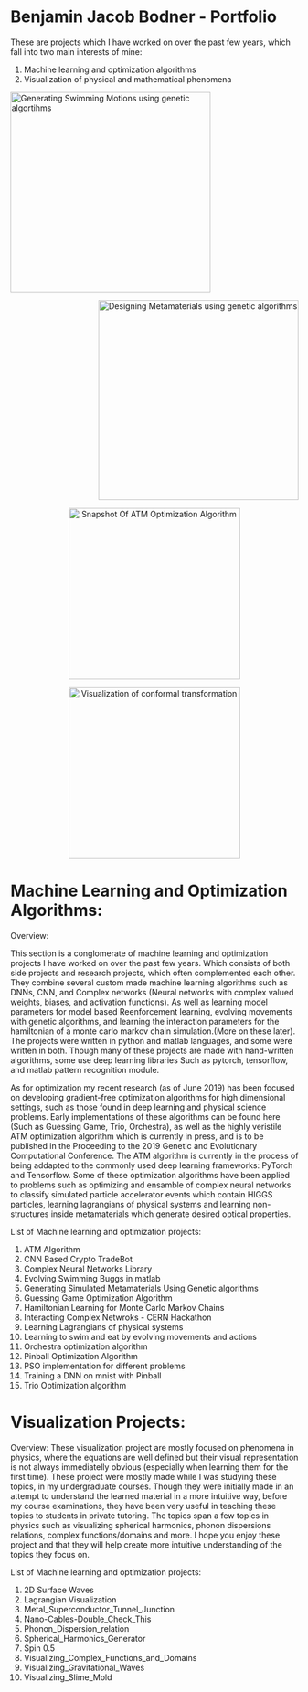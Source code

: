 # Benjamin Jacob Bodner - Portfolio

These are projects which I have worked on over the past few years, which fall into two main interests of mine:
1. Machine learning and optimization algorithms
2. Visualization of physical and mathematical phenomena


<p align="left">
    <img src=https://github.com/BjBodner/Portfolio/blob/master/Machine_Learning_and_Optimization_Projects/Images/Swimming%20AI%20GIF2.gif width="350" title="Generating Swimming Motions using genetic algortihms">
<p align="right">
  <img src=https://github.com/BjBodner/Portfolio/blob/master/Machine_Learning_and_Optimization_Projects/Images/Focusing_Incoming_Light2.jpg width="350" title="Designing Metamaterials using genetic algorithms">
</p>
   
<p align="center">
   <img src=https://github.com/BjBodner/Portfolio/blob/master/Machine_Learning_and_Optimization_Projects/Images/ATM_Optimization_Snapshot.JPG width="300" title="Snapshot Of ATM Optimization Algorithm">
</p>

<p align="center">
   <img src=https://github.com/BjBodner/Portfolio/blob/master/Visualization_Projects/Images/Conformal-Transormation_of_1_z_to_the_Power_Alpha.JPG
width="300" title="Visualization of conformal transformation">
</p>

# Machine Learning and Optimization Algorithms:

Overview:

This section is a conglomerate of machine learning and optimization projects I have worked on over the past few years. 
Which consists of both side projects and research projects, which often complemented each other. 
They combine several custom made machine learning algorithms such as  DNNs, CNN, and Complex networks (Neural networks
with complex valued weights, biases, and activation functions). As well as learning model parameters
for model based Reenforcement learning, evolving movements with genetic algorithms, and learning
the interaction parameters for the hamiltonian of a monte carlo markov chain simulation.(More on these later). 
The projects were written in python and matlab languages, and some were written in both.
Though many of these projects are made with hand-written algorithms, some use deep learning libraries
Such as pytorch, tensorflow, and matlab pattern recognition module.

As for optimization my recent research (as of June 2019) has been focused on developing gradient-free optimization
algorithms for high dimensional settings, such as those found in deep learning and physical science problems.
Early implementations of these algorithms can be found here (Such as Guessing Game, Trio, Orchestra), 
as well as the highly veristile ATM optimization algorithm which is currently in press, and is to be published in 
the Proceeding to the 2019 Genetic and Evolutionary Computational Conference. The ATM algorithm is currently
in the process of being addapted to the commonly used deep learning frameworks: PyTorch and Tensorflow.
Some of these optimization algorithms have been applied to problems such as optimizing and ensamble
of complex neural networks to classify simulated particle accelerator events which contain HIGGS particles, 
learning lagrangians of physical systems and 
learning non-structures inside metamaterials which generate desired optical properties.


List of Machine learning and optimization projects:
1. ATM Algorithm
2. CNN Based Crypto TradeBot
3. Complex Neural Networks Library
4. Evolving Swimming Buggs in matlab
5. Generating Simulated Metamaterials Using Genetic algorithms
6. Guessing Game Optimization Algorithm
7. Hamiltonian Learning for Monte Carlo Markov Chains
8. Interacting Complex Netwroks - CERN Hackathon
9. Learning Lagrangians of physical systems
10. Learning to swim and eat by evolving movements and actions
11. Orchestra optimization algorithm
12. Pinball Optimization Algorithm
13. PSO implementation for different problems
14. Training a DNN on mnist with Pinball
15. Trio Optimization algorithm



# Visualization Projects:

Overview:
These visualization project are mostly focused on phenomena in physics, where the equations are well defined but their visual representation is not always immediatelly obvious (especially when learning them for the first time). These project were mostly made while I was studying these topics, in my undergraduate courses. Though they were initially made in an attempt to understand the learned material in a more intuitive way, before my course examinations, they have been very useful in teaching these topics to students in private tutoring. The topics span a few topics in physics such as visualizing spherical harmonics, phonon dispersions relations, complex functions/domains and more. I hope you enjoy these project and that they will help create more intuitive understanding of the topics they focus on.


List of Machine learning and optimization projects:
1. 2D Surface Waves
2. Lagrangian Visualization
3. Metal_Superconductor_Tunnel_Junction
4. Nano-Cables-Double_Check_This
5. Phonon_Dispersion_relation
6. Spherical_Harmonics_Generator
7. Spin 0.5
8. Visualizing_Complex_Functions_and_Domains
9. Visualizing_Gravitational_Waves
10. Visualizing_Slime_Mold
